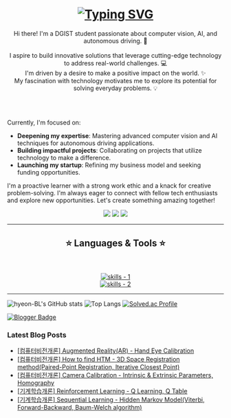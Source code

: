 <!-- introduction -->
<br />
<h1 align="center">
  <a href="https://git.io/typing-svg">
    <img src="https://readme-typing-svg.demolab.com?font=Inter&weight=800&size=35&pause=1000&color=4D05F7&center=true&width=435&lines=Hi+There!+%F0%9F%91%8B;Welcome+to+my+repo" alt="Typing SVG" />
  </a>
</h1>

<!-- about me -->
<p align="center">
  Hi there! I'm a DGIST student passionate about computer vision, AI, and autonomous driving. 🚗
  <br />
  <br />
   I aspire to build innovative solutions that leverage cutting-edge technology to address real-world challenges. 💻
  <br />
  I'm driven by a desire to make a positive impact on the world. ✨
  <br />
  My fascination with technology motivates me to explore its potential for solving everyday problems. 💡
  <br />
</p>

<br>
<br>

Currently, I'm focused on:

 - **Deepening my expertise**: Mastering advanced computer vision and AI techniques for autonomous driving applications.
 - **Building impactful projects**: Collaborating on projects that utilize technology to make a difference.
 - **Launching my startup**: Refining my business model and seeking funding opportunities.

I'm a proactive learner with a strong work ethic and a knack for creative problem-solving.  I'm always eager to connect with fellow tech enthusiasts and explore new opportunities. Let's create something amazing together!


<!-- social handles -->
<div align="center"> 
  <!-- instagram -->
  <a href="https://www.instagram.com/hyeon_dev/" target="_blank"><img src="https://img.shields.io/badge/insta-000000?style=for-the-badge&logo=instagram&logoColor=white" target="_blank"></a> 
  <!-- gmail -->
  <a href="mailto:lhbj1115@gmail.com"><img src="https://img.shields.io/badge/Gmail-000000?style=for-the-badge&logo=gmail&logoColor=white" target="_blank"></a>
  <!-- linkedin -->
  <a href="https://www.linkedin.com/in/hyeonjun-lee-5446542b6/" target="_blank"><img src="https://img.shields.io/badge/LinkedIn-000000?style=for-the-badge&logo=linkedin&logoColor=white" target="_blank"></a> 
</div>


<hr />
<!-- skills -->
<h2 align="center">⭐ Languages & Tools ⭐</h2>
<br />
<p align="center">
  <a href="https://skillicons.dev">
      <!-- first row -->
      <picture>
          <source media="(prefers-color-scheme: dark)" srcset="https://skillicons.dev/icons?i=c%2Ccpp%2Cpy%2Canaconda%2Cbash%2Cdart%2Cflutter%2Chtml%2Ccss%2Cjavascript&theme=dark" />
<source media="(prefers-color-scheme: light), (prefers-color-scheme: no-preference)" srcset="https://skillicons.dev/icons?i=c%2Ccpp%2Cpy%2Canaconda%2Cbash%2Cdart%2Cflutter%2Chtml%2Ccss%2Cjavascript&theme=light" />
          <img src="https://skillicons.dev/icons?i=c%2Ccpp%2Cpy%2Canaconda%2Cbash%2Cdart%2Cflutter%2Chtml%2Ccss%2Cjavascript&theme=light" alt="skills - 1" />
        </picture>
          <br />
          <!-- second row -->
          <picture>
            <source media="(prefers-color-scheme: dark)" srcset="https://skillicons.dev/icons?i=linux%2Cnetlify%2Cfigma%2Copencv%2Cdocker%2Cgit%2Cgithub%2Cros%2Cfirebase%2Ctensorflow%2Cvscode&theme=dark" />
            <source media="(prefers-color-scheme: light), (prefers-color-scheme: no-preference)" srcset="https://skillicons.dev/icons?i=linux%2Cnetlify%2Cfigma%2Copencv%2Cdocker%2Cgit%2Cgithub%2Cros%2Cfirebase%2Ctensorflow%2Cvscode&theme=light" />
            <img src="https://skillicons.dev/icons?i=linux%2Cnetlify%2Cfigma%2Copencv%2Cdocker%2Cgit%2Cgithub%2Cros%2Cfirebase%2Ctensorflow%2Cvscode&theme=light" alt="skills - 2" />
        </picture>

  </a>
</p>


<!-- git / solvedac -->
<hr />

![hyeon-BL's GitHub stats](https://github-readme-stats.vercel.app/api?username=hyeon-BL&show_icons=true&theme=radical)
![Top Langs](https://github-readme-stats.vercel.app/api/top-langs/?username=hyeon-BL&layout=compact&hide=Jupyter%20Notebook,CMake)
[![Solved.ac Profile](http://mazassumnida.wtf/api/generate_badge?boj=lhbj1115)](https://solved.ac/lhbj1115)


<!-- blog -->
[![Blogger Badge](https://img.shields.io/badge/Tech%20Blog-555263?style=flat&logoColor=white)](https://hyeondev.blogspot.com/)
### Latest Blog Posts

- [[컴퓨터비전개론] Augmented Reality(AR) - Hand Eye Calibration](https://hyeondev.blogspot.com/2025/06/augmented-realityar-hand-eye-calibration.html)
- [[컴퓨터비전개론] How to find HTM - 3D Space Registration method(Paired-Point Registration, Iterative Closest Point)](https://hyeondev.blogspot.com/2025/06/how-to-find-htm-3d-space-registration.html)
- [[컴퓨터비전개론] Camera Calibration - Intrinsic & Extrinsic Parameters, Homography](https://hyeondev.blogspot.com/2025/06/camera-calibration-intrinsic-extrinsic.html)
- [[기계학습개론] Reinforcement Learning - Q Learning, Q Table](https://hyeondev.blogspot.com/2025/06/reinforcement-learning-q-learning-q.html)
- [[기계학습개론] Sequential Learning - Hidden Markov Model(Viterbi, Forward-Backward, Baum-Welch algorithm)](https://hyeondev.blogspot.com/2025/06/sequential-learning-hidden-markov.html)


